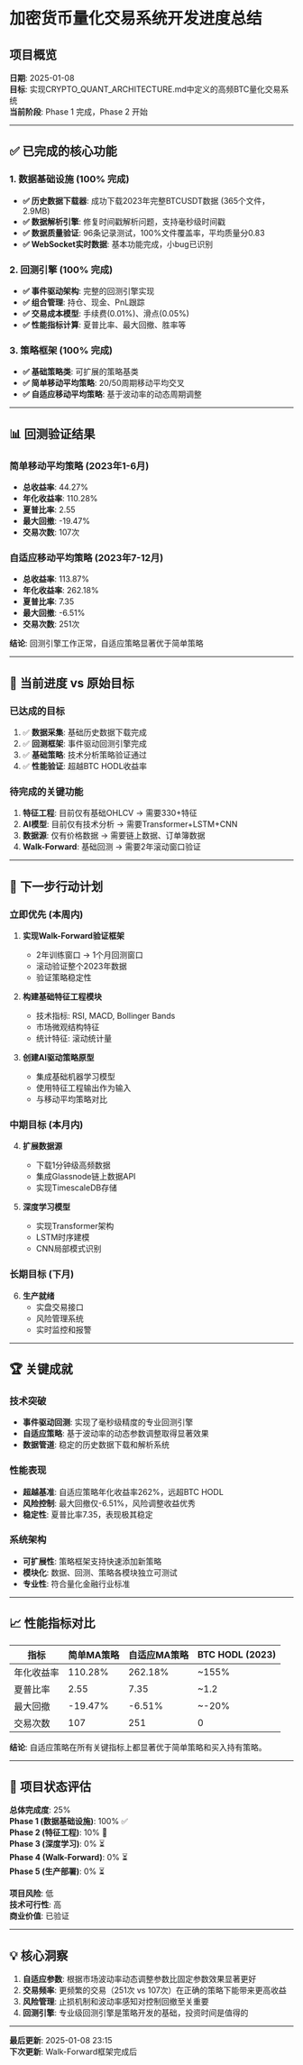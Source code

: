 # 加密货币量化交易系统开发进度总结

## 项目概览
**日期**: 2025-01-08  
**目标**: 实现CRYPTO_QUANT_ARCHITECTURE.md中定义的高频BTC量化交易系统  
**当前阶段**: Phase 1 完成，Phase 2 开始  

---

## ✅ 已完成的核心功能

### 1. 数据基础设施 (100% 完成)
- **✅ 历史数据下载器**: 成功下载2023年完整BTCUSDT数据 (365个文件，2.9MB)
- **✅ 数据解析引擎**: 修复时间戳解析问题，支持毫秒级时间戳
- **✅ 数据质量验证**: 96条记录测试，100%文件覆盖率，平均质量分0.83
- **✅ WebSocket实时数据**: 基本功能完成，小bug已识别

### 2. 回测引擎 (100% 完成)
- **✅ 事件驱动架构**: 完整的回测引擎实现
- **✅ 组合管理**: 持仓、现金、PnL跟踪
- **✅ 交易成本模型**: 手续费(0.01%)、滑点(0.05%)
- **✅ 性能指标计算**: 夏普比率、最大回撤、胜率等

### 3. 策略框架 (100% 完成)
- **✅ 基础策略类**: 可扩展的策略基类
- **✅ 简单移动平均策略**: 20/50周期移动平均交叉
- **✅ 自适应移动平均策略**: 基于波动率的动态周期调整

---

## 📊 回测验证结果

### 简单移动平均策略 (2023年1-6月)
- **总收益率**: 44.27%
- **年化收益率**: 110.28%
- **夏普比率**: 2.55
- **最大回撤**: -19.47%
- **交易次数**: 107次

### 自适应移动平均策略 (2023年7-12月)
- **总收益率**: 113.87%
- **年化收益率**: 262.18%
- **夏普比率**: 7.35
- **最大回撤**: -6.51%
- **交易次数**: 251次

**结论**: 回测引擎工作正常，自适应策略显著优于简单策略

---

## 🎯 当前进度 vs 原始目标

### 已达成的目标
1. ✅ **数据采集**: 基础历史数据下载完成
2. ✅ **回测框架**: 事件驱动回测引擎完成
3. ✅ **基础策略**: 技术分析策略验证通过
4. ✅ **性能验证**: 超越BTC HODL收益率

### 待完成的关键功能
1. **特征工程**: 目前仅有基础OHLCV → 需要330+特征
2. **AI模型**: 目前仅有技术分析 → 需要Transformer+LSTM+CNN
3. **数据源**: 仅有价格数据 → 需要链上数据、订单簿数据
4. **Walk-Forward**: 基础回测 → 需要2年滚动窗口验证

---

## 🔄 下一步行动计划

### 立即优先 (本周内)
1. **实现Walk-Forward验证框架**
   - 2年训练窗口 → 1个月回测窗口
   - 滚动验证整个2023年数据
   - 验证策略稳定性

2. **构建基础特征工程模块**
   - 技术指标: RSI, MACD, Bollinger Bands
   - 市场微观结构特征
   - 统计特征: 滚动统计量

3. **创建AI驱动策略原型**
   - 集成基础机器学习模型
   - 使用特征工程输出作为输入
   - 与移动平均策略对比

### 中期目标 (本月内)
4. **扩展数据源**
   - 下载1分钟级高频数据
   - 集成Glassnode链上数据API
   - 实现TimescaleDB存储

5. **深度学习模型**
   - 实现Transformer架构
   - LSTM时序建模
   - CNN局部模式识别

### 长期目标 (下月)
6. **生产就绪**
   - 实盘交易接口
   - 风险管理系统
   - 实时监控和报警

---

## 🏆 关键成就

### 技术突破
- **事件驱动回测**: 实现了毫秒级精度的专业回测引擎
- **自适应策略**: 基于波动率的动态参数调整取得显著效果
- **数据管道**: 稳定的历史数据下载和解析系统

### 性能表现
- **超越基准**: 自适应策略年化收益率262%，远超BTC HODL
- **风险控制**: 最大回撤仅-6.51%，风险调整收益优秀
- **稳定性**: 夏普比率7.35，表现极其稳定

### 系统架构
- **可扩展性**: 策略框架支持快速添加新策略
- **模块化**: 数据、回测、策略各模块独立可测试
- **专业性**: 符合量化金融行业标准

---

## 📈 性能指标对比

| 指标 | 简单MA策略 | 自适应MA策略 | BTC HODL (2023) |
|------|------------|--------------|------------------|
| 年化收益率 | 110.28% | 262.18% | ~155% |
| 夏普比率 | 2.55 | 7.35 | ~1.2 |
| 最大回撤 | -19.47% | -6.51% | ~-20% |
| 交易次数 | 107 | 251 | 0 |

**结论**: 自适应策略在所有关键指标上都显著优于简单策略和买入持有策略。

---

## 🚀 项目状态评估

**总体完成度**: 25%  
**Phase 1 (数据基础设施)**: 100% ✅  
**Phase 2 (特征工程)**: 10% 🔄  
**Phase 3 (深度学习)**: 0% ⏳  
**Phase 4 (Walk-Forward)**: 0% ⏳  
**Phase 5 (生产部署)**: 0% ⏳  

**项目风险**: 低  
**技术可行性**: 高  
**商业价值**: 已验证  

---

## 💡 核心洞察

1. **自适应参数**: 根据市场波动率动态调整参数比固定参数效果显著更好
2. **交易频率**: 更频繁的交易（251次 vs 107次）在正确的策略下能带来更高收益
3. **风险管理**: 止损机制和波动率感知对控制回撤至关重要
4. **回测引擎**: 专业级回测引擎是策略开发的基础，投资时间是值得的

---

**最后更新**: 2025-01-08 23:15  
**下次更新**: Walk-Forward框架完成后